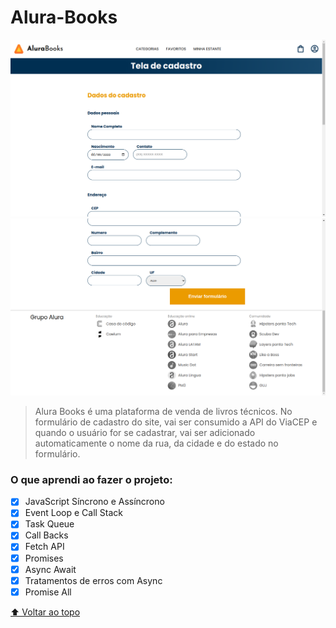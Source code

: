 # Alura-Books

<img src="alura-books1.png" alt="captura do site">
<img src="alura-books2.png" alt="captura do site">

> Alura Books é uma plataforma de venda de livros técnicos. No formulário de cadastro do site, vai ser consumido a API do ViaCEP e quando o usuário for se cadastrar, vai ser adicionado automaticamente o nome da rua, da cidade e do estado no formulário.

### O que aprendi ao fazer o projeto: 

- [x] JavaScript Síncrono e Assíncrono
- [x] Event Loop e Call Stack
- [x] Task Queue
- [x] Call Backs
- [x] Fetch API
- [x] Promises
- [x] Async Await
- [x] Tratamentos de erros com Async
- [x] Promise All

[⬆ Voltar ao topo](#Alura-Books)<br>
